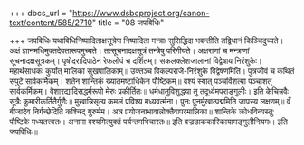 +++
dbcs_url = "https://www.dsbcproject.org/canon-text/content/585/2710"
title = "08 जपविधिः"

+++
जपविधिः
यथाविधिनिष्पादिताक्षसूत्रेण निष्पादिता मन्त्राः सुसिद्धिदा भवन्तीति तद्विधानं किञ्चिदुच्यते। अक्षं ज्ञानमधिमुक्तदेवतारूपमुच्यते। तत्सूचनादक्षसूत्रं तन्त्रेषु परिगीयते।
अक्षराणां च मन्त्राणां सूचनादक्षसूत्रकम्।
पृषोदरादिपाठेन रेफलोपं च दर्शितम्॥
सकलक्लेशजालानां विद्वेषाय निरंशुकैः।
महार्थसाधकः कुर्यात् मालिकां सुखपालिकाम्॥
उक्तञ्च विकल्पराजे-निरंशुके विद्वेषणमिति।
पुत्रजीवं च कथितं संपुटे सार्वकर्मिकम्।
शतेन शान्तिकं ख्यातमष्टाधिकेन पौष्टिकम्॥
वश्यं स्यात् पञ्चविंशत्या पञ्चाशत् सार्वकर्मिकम्।
वैशारद्यादिसद्धर्मरूपो मेरुः प्रकीर्तितः॥
धर्मधातुविशुद्धया तु तदूर्ध्वमपराङ्गुलीः।
इति केचिन्नवैः सूत्रैः कुमारीकर्तितैर्गुणैः॥
मुखान्निसृत्य कमलं प्रविश्य मध्यवर्त्मना।
पुनः पुनर्मुखात्पद्ममिति जापस्य लक्षणम्॥
वँ बीजादेव निर्गच्छेदिति कश्चिद् गुरुर्मम।
अत्र प्रयोजनाभावान्नोक्तैवापरमालिका॥
शान्तिके क्रोधविन्यस्तुः पौष्टिके मध्यतत्त्वतः।
अनामा वश्यमित्युक्तं पर्यन्तमभिचारतः॥
इति वज्रडाककारिकायामङ्गुलीनियमः। इति जपविधिः॥
